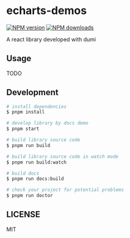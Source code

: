# echarts-demos

[![NPM version](https://img.shields.io/npm/v/echarts-demos.svg?style=flat)](https://npmjs.org/package/echarts-demos)
[![NPM downloads](http://img.shields.io/npm/dm/echarts-demos.svg?style=flat)](https://npmjs.org/package/echarts-demos)

A react library developed with dumi

## Usage

TODO

## Development

```bash
# install dependencies
$ pnpm install

# develop library by docs demo
$ pnpm start

# build library source code
$ pnpm run build

# build library source code in watch mode
$ pnpm run build:watch

# build docs
$ pnpm run docs:build

# check your project for potential problems
$ pnpm run doctor
```

## LICENSE

MIT
